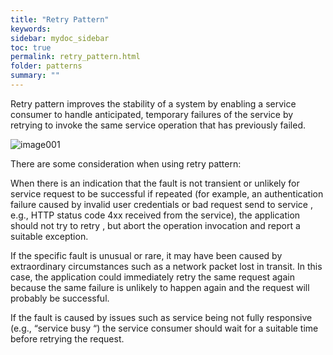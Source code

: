 ```yaml
---
title: "Retry Pattern"
keywords: 
sidebar: mydoc_sidebar
toc: true
permalink: retry_pattern.html
folder: patterns
summary: ""
---
```


Retry pattern improves the stability of a system by enabling a service consumer to handle anticipated, temporary failures of the service by retrying to invoke the same service operation that has previously failed.

![image001](media/retry_pattern001.png)

There are some consideration when using retry pattern:

When there is an indication that the fault is not transient or unlikely for service request to be successful if repeated (for example, an authentication failure caused by invalid user credentials or bad request send to service , e.g., HTTP status code 4xx received from the service), the application should not try to retry , but abort the operation invocation and report a suitable exception.

If the specific fault is unusual or rare, it may have been caused by extraordinary circumstances such as a network packet lost in transit. In this case, the application could immediately retry the same request again because the same failure is unlikely to happen again and the request will probably be successful.

If the fault is caused by issues such as service being not fully responsive (e.g., “service busy “) the service consumer should wait for a suitable time before retrying the request.